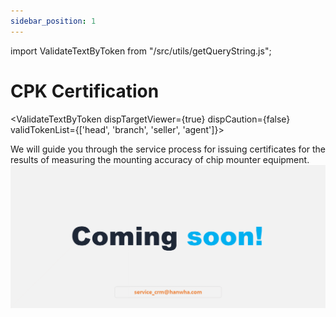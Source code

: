 ```yaml
---
sidebar_position: 1
---
```


import ValidateTextByToken from "/src/utils/getQueryString.js";

# CPK Certification

<ValidateTextByToken dispTargetViewer={true} dispCaution={false} validTokenList={['head', 'branch', 'seller', 'agent']}>

We will guide you through the service process for issuing certificates for the results of measuring the mounting accuracy of chip mounter equipment.
![100](./img/100.png)
</ValidateTextByToken>

